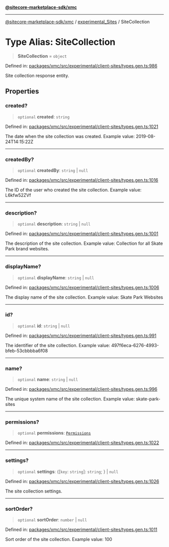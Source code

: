 [**@sitecore-marketplace-sdk/xmc**](../../../../README.md)

***

[@sitecore-marketplace-sdk/xmc](../../../../README.md) / [experimental\_Sites](../README.md) / SiteCollection

# Type Alias: SiteCollection

> **SiteCollection** = `object`

Defined in: [packages/xmc/src/experimental/client-sites/types.gen.ts:986](https://github.com/Sitecore/marketplace-sdk/blob/main/packages/xmc/src/experimental/client-sites/types.gen.ts#L986)

Site collection response entity.

## Properties

### created?

> `optional` **created**: `string`

Defined in: [packages/xmc/src/experimental/client-sites/types.gen.ts:1021](https://github.com/Sitecore/marketplace-sdk/blob/main/packages/xmc/src/experimental/client-sites/types.gen.ts#L1021)

The date when the site collection was created.
Example value: 2019-08-24T14:15:22Z

***

### createdBy?

> `optional` **createdBy**: `string` \| `null`

Defined in: [packages/xmc/src/experimental/client-sites/types.gen.ts:1016](https://github.com/Sitecore/marketplace-sdk/blob/main/packages/xmc/src/experimental/client-sites/types.gen.ts#L1016)

The ID of the user who created the site collection.
Example value: L6kfw52ZVf

***

### description?

> `optional` **description**: `string` \| `null`

Defined in: [packages/xmc/src/experimental/client-sites/types.gen.ts:1001](https://github.com/Sitecore/marketplace-sdk/blob/main/packages/xmc/src/experimental/client-sites/types.gen.ts#L1001)

The description of the site collection.
Example value: Collection for all Skate Park brand websites.

***

### displayName?

> `optional` **displayName**: `string` \| `null`

Defined in: [packages/xmc/src/experimental/client-sites/types.gen.ts:1006](https://github.com/Sitecore/marketplace-sdk/blob/main/packages/xmc/src/experimental/client-sites/types.gen.ts#L1006)

The display name of the site collection.
Example value: Skate Park Websites

***

### id?

> `optional` **id**: `string` \| `null`

Defined in: [packages/xmc/src/experimental/client-sites/types.gen.ts:991](https://github.com/Sitecore/marketplace-sdk/blob/main/packages/xmc/src/experimental/client-sites/types.gen.ts#L991)

The identifier of the site collection.
Example value: 497f6eca-6276-4993-bfeb-53cbbbba6f08

***

### name?

> `optional` **name**: `string` \| `null`

Defined in: [packages/xmc/src/experimental/client-sites/types.gen.ts:996](https://github.com/Sitecore/marketplace-sdk/blob/main/packages/xmc/src/experimental/client-sites/types.gen.ts#L996)

The unique system name of the site collection.
Example value: skate-park-sites

***

### permissions?

> `optional` **permissions**: [`Permissions`](Permissions.md)

Defined in: [packages/xmc/src/experimental/client-sites/types.gen.ts:1022](https://github.com/Sitecore/marketplace-sdk/blob/main/packages/xmc/src/experimental/client-sites/types.gen.ts#L1022)

***

### settings?

> `optional` **settings**: \{[`key`: `string`]: `string`; \} \| `null`

Defined in: [packages/xmc/src/experimental/client-sites/types.gen.ts:1026](https://github.com/Sitecore/marketplace-sdk/blob/main/packages/xmc/src/experimental/client-sites/types.gen.ts#L1026)

The site collection settings.

***

### sortOrder?

> `optional` **sortOrder**: `number` \| `null`

Defined in: [packages/xmc/src/experimental/client-sites/types.gen.ts:1011](https://github.com/Sitecore/marketplace-sdk/blob/main/packages/xmc/src/experimental/client-sites/types.gen.ts#L1011)

Sort order of the site collection.
Example value: 100
